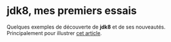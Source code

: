 # jdk8, mes premiers essais

Quelques exemples de découverte de **jdk8** et de ses nouveautés. Principalement
pour illustrer [cet article][blog-jdk8]. 


[blog-jdk8]:URL

